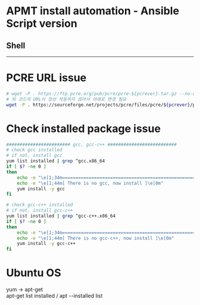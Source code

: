 # APMT install automation - Ansible Script version
## Shell

---

# PCRE URL issue

```sh
# wget -P . https://ftp.pcre.org/pub/pcre/pcre-${pcrever}.tar.gz --no-check-certificate
# 위 코드의 URL이 정상 작동하지 않아서 아래로 변경 필요
wget -P . https://sourceforge.net/projects/pcre/files/pcre/${pcrever}/pcre-${pcrever}.tar.gz --no-check-certificate
```


# Check installed package issue

```sh
######################## gcc, gcc-c++ ##########################
# check gcc installed
# if not, install gcc
yum list installed | grep ^gcc.x86_64
if [ $? -ne 0 ]
then
    echo -e "\e[1;34m=======================================================\e[0m"
    echo -e "\e[1;44m[ There is no gcc, now install ]\e[0m"
    yum install -y gcc
fi

# check gcc-c++ installed
# if not, install gcc-c++
yum list installed | grep ^gcc-c++.x86_64
if [ $? -ne 0 ]
then
    echo -e "\e[1;34m=======================================================\e[0m"
    echo -e "\e[1;44m[ There is no gcc-c++, now install ]\e[0m"
    yum install -y gcc-c++
fi
```



# Ubuntu OS

yum -> apt-get  
apt-get list installed / apt --installed list